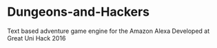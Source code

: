 # Dungeons-and-Hackers
Text based adventure game engine for the Amazon Alexa
Developed at Great Uni Hack 2016
